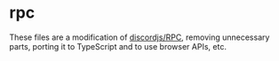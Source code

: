 # rpc
These files are a modification of [discordjs/RPC](https://github.com/discordjs/RPC), removing unnecessary parts, porting it to TypeScript and to use browser APIs, etc.